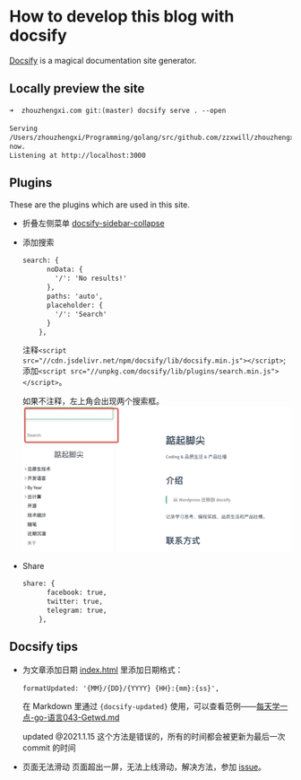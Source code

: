 # How to develop this blog with docsify

[Docsify](https://docsify.js.org/) is a magical documentation site generator.

## Locally preview the site

```shell
➜  zhouzhengxi.com git:(master) docsify serve . --open

Serving /Users/zhouzhengxi/Programming/golang/src/github.com/zzxwill/zhouzhengxi.com now.
Listening at http://localhost:3000
```

## Plugins

These are the plugins which are used in this site.

- 折叠左侧菜单
  [docsify-sidebar-collapse](https://github.com/iPeng6/docsify-sidebar-collapse)
  
- 添加搜索
  ```
  search: {
        noData: {
          '/': 'No results!'
        },
        paths: 'auto',
        placeholder: {
          '/': 'Search'
        }
      },
  ```
  
  注释`<script src="//cdn.jsdelivr.net/npm/docsify/lib/docsify.min.js"></script>`;
  添加`<script src="//unpkg.com/docsify/lib/plugins/search.min.js"></script>`。
  
  如果不注释，左上角会出现两个搜索框。
  ![](./resources/img/search_issue.jpg)
  
- Share
  ```
  share: {
        facebook: true,
        twitter: true,
        telegram: true,
      },
  ```
  <script src="//unpkg.com/docsify-share/build/index.min.js"></script>

## Docsify tips
- 为文章添加日期
  [index.html](./index.html) 里添加日期格式：
  
  `formatUpdated: '{MM}/{DD}/{YYYY} {HH}:{mm}:{ss}',`

  在 Markdown 里通过 `{docsify-updated}` 使用，可以查看范例——[每天学一点-go-语言043-Getwd.md](./2021/每天学一点-go-语言043-Getwd.md)

  updated @2021.1.15
  这个方法是错误的，所有的时间都会被更新为最后一次 commit 的时间


- 页面无法滑动
  页面超出一屏，无法上线滑动，解决方法，参加 [issue](https://github.com/docsifyjs/docsify/issues/411)。
